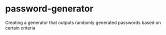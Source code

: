 # password-generator
Creating a generator that outputs randomly generated passwords based on certain criteria 
